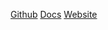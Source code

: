 [Github](https://github.com/ucsb-cs56-f19/lab07-mydogisjibe/)
[Docs](https://ucsb-cs56-f19.github.io/lab07-mydogisjibe/jacoco/)
[Website](https://cs56-f19-lab07-mydogisjibe.herokuapp.com/)
